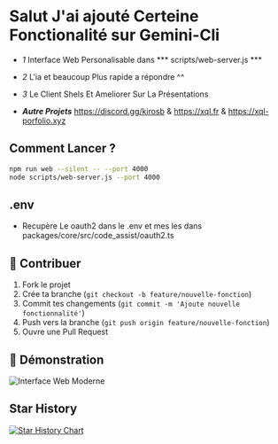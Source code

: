 # Salut J'ai ajouté Certeine Fonctionalité sur Gemini-Cli

- *1* Interface Web Personalisable dans *** scripts/web-server.js ***

- *2* L'ia et beaucoup Plus rapide a répondre ^^

- *3* Le Client Shels Et Ameliorer Sur La Présentations

- ***Autre Projets*** https://discord.gg/kirosb & https://xql.fr & https://xql-porfolio.xyz

## Comment Lancer ?

```bash 
npm run web --silent -- --port 4000
node scripts/web-server.js --port 4000
```

## .env

- Recupère Le oauth2 dans le .env et mes les dans packages/core/src/code_assist/oauth2.ts

## 📝 Contribuer

1. Fork le projet
2. Crée ta branche (`git checkout -b feature/nouvelle-fonction`)
3. Commit tes changements (`git commit -m 'Ajoute nouvelle fonctionnalité'`)
4. Push vers la branche (`git push origin feature/nouvelle-fonction`)
5. Ouvre une Pull Request

## 📸 Démonstration

![Interface Web Moderne](https://i.postimg.cc/pdmhcm9B/Capture-d-cran-du-2025-10-06-22-32-15.png)

## Star History

[![Star History Chart](https://api.star-history.com/svg?repos=KirobotDev/Gemini-Cli&type=Date)](https://www.star-history.com/#KirobotDev/Gemini-Cli&Date)

